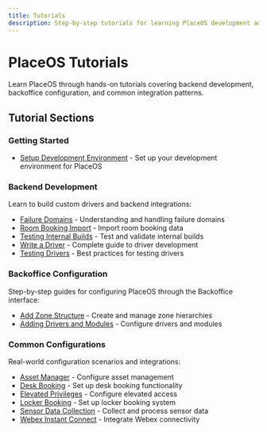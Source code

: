 ```yaml
---
title: Tutorials
description: Step-by-step tutorials for learning PlaceOS development and configuration
---
```


# PlaceOS Tutorials

Learn PlaceOS through hands-on tutorials covering backend development, backoffice configuration, and common integration patterns.

## Tutorial Sections

### Getting Started
- [Setup Development Environment](setup-a-dev-environment) - Set up your development environment for PlaceOS

### Backend Development
Learn to build custom drivers and backend integrations:
- [Failure Domains](backend/failure-domains) - Understanding and handling failure domains
- [Room Booking Import](backend/room-booking-import) - Import room booking data
- [Testing Internal Builds](backend/testing-internal-builds) - Test and validate internal builds
- [Write a Driver](backend/write-a-driver/) - Complete guide to driver development
- [Testing Drivers](backend/write-a-driver/testing-drivers) - Best practices for testing drivers

### Backoffice Configuration
Step-by-step guides for configuring PlaceOS through the Backoffice interface:
- [Add Zone Structure](backoffice/add-zone-structure) - Create and manage zone hierarchies
- [Adding Drivers and Modules](backoffice/adding-drivers-and-modules) - Configure drivers and modules

### Common Configurations
Real-world configuration scenarios and integrations:
- [Asset Manager](common-configurations/asset-manager) - Configure asset management
- [Desk Booking](common-configurations/desk-booking) - Set up desk booking functionality
- [Elevated Privileges](common-configurations/elevated-privileges) - Configure elevated access
- [Locker Booking](common-configurations/locker-booking) - Set up locker booking system
- [Sensor Data Collection](common-configurations/sensor-data-collection/) - Collect and process sensor data
- [Webex Instant Connect](common-configurations/webex-instant-connect) - Integrate Webex connectivity
